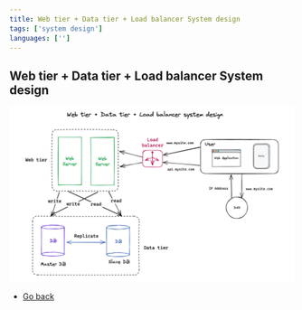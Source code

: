 ```yaml
---
title: Web tier + Data tier + Load balancer System design
tags: ['system design']
languages: ['']
---
```

## Web tier + Data tier + Load balancer System design

![Web tier + Data tier + Load balancer System design](./08-web-tier-data-tier-load-balancer-system-desing.png)

* [Go back](../readme.md)